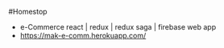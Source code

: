 #Homestop
- e-Commerce react | redux | redux saga | firebase web app
- https://mak-e-comm.herokuapp.com/
